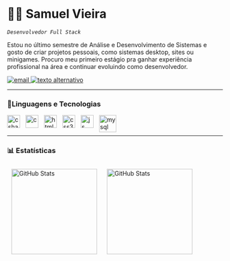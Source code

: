 # 👨‍💻 Samuel Vieira

*`Desenvolvedor Full Stack`*

Estou no último semestre de Análise e Desenvolvimento de Sistemas e gosto de criar projetos pessoais, como sistemas desktop, sites ou minigames. Procuro meu primeiro estágio pra ganhar experiência profissional na área e continuar evoluindo como desenvolvedor.

<p align="left">
    <a href="mailto:samuel.pvieira.contato@gmail.com">
        <img 
            alt="email" 
            tittle="Me envie um email" 
            src="https://custom-icon-badges.demolab.com/badge/Samuel_Vieira-black?style=for-the-badge&logo=mail&logoColor=white"/>
    </a>
    <a href="link">
        <img 
            alt="texto alternativo" 
            tittle="Meu linkedin" 
            src="https://custom-icon-badges.demolab.com/badge/Samuel_Vieira-0077B5?style=for-the-badge&logo=linkedin-svg&logoColor=white"/>
    </a>
    
</p>

---

### 🤖Linguagens e Tecnologias
<!-- -->
<img 
    align="left"
    alt="csharp"
    tittle="C#"
    width="30px"
    style="padding-right: 10px;"
    src="https://cdn.jsdelivr.net/gh/devicons/devicon@latest/icons/csharp/csharp-original.svg" />

<img 
    align="left"
    alt="c"
    tittle="C"
    height="30px"
    style="padding-right: 10px;"
    src="https://upload.wikimedia.org/wikipedia/commons/thumb/1/18/C_Programming_Language.svg/380px-C_Programming_Language.svg.png?20201031132917" />

<img 
    align="left"
    alt="html5"
    tittle="HTML5"
    width="30px"
    style="padding-right: 10px;"
    src="https://cdn.jsdelivr.net/gh/devicons/devicon@latest/icons/html5/html5-original.svg" />

<img 
    align="left"
    alt="css3"
    tittle="CSS3"
    width="30px"
    style="padding-right: 10px;"
    src="https://cdn.jsdelivr.net/gh/devicons/devicon@latest/icons/css3/css3-original.svg" />
                           
<img 
    align="left"
    alt="js"
    tittle="JavaScript"
    width="30px"
    style="padding-right: 10px;"
    src="https://cdn.jsdelivr.net/gh/devicons/devicon@latest/icons/javascript/javascript-original.svg" />
          
<img 
    align="left"
    alt="mysql"
    tittle="MySQL"
    height="40px"
    style="padding-right: 10px;"
    src="https://cdn.jsdelivr.net/gh/devicons/devicon@latest/icons/mysql/mysql-original-wordmark.svg" />
          
          
       
          
<br/>
<br/>

---

### 📊 Estatísticas

<p>
    <img
    align="left"
    alt="GitHub Stats"
    height="200"
    style="padding: 10px;"
    src="https://github-readme-stats.vercel.app/api?username=samuel0021&show_icons=true&theme=tokyonight&locale=pt-br"
    />
    <img 
      align="left" 
      alt="GitHub Stats" 
      height="200" 
      style="padding: 10px;"
      src="https://github-readme-stats.vercel.app/api/top-langs/?username=samuel0021&theme=tokyonight&layout=compact&custom_title=Tecnologias&langs_count=9" 
    />
</p>


